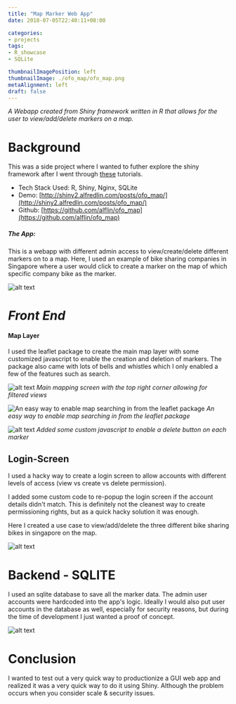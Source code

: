 ```yaml
---
title: "Map Marker Web App"
date: 2018-07-05T22:40:11+08:00

categories:
- projects
tags:
- R_showcase
- SQLite

thumbnailImagePosition: left
thumbnailImage: ./ofo_map/ofo_map.png
metaAlignment: left
draft: false
---
```


*A Webapp created from Shiny framework written in R that allows for the user to view/add/delete markers on a map.*

<!--more-->

# Background
This was a side project where I wanted to futher explore the shiny framework after I went through [these](https://shiny.rstudio.com/tutorial/) tutorials.

- Tech Stack Used: R, Shiny, Nginx, SQLite
- Demo: [http://shiny2.alfredlin.com/posts/ofo_map/](http://shiny2.alfredlin.com/posts/ofo_map/)
- Github: [https://github.com/alflin/ofo_map](https://github.com/alflin/ofo_map)

##### The App: 
This is a webapp with different admin access to view/create/delete different markers on to a map.
Here, I used an example of bike sharing companies in Singapore where a user would click to create a marker on the map of which specific company bike as the marker.

![alt text](/ofo_map/ofo_map.png "app")

# *Front End*

#### Map Layer

I used the leaflet package to create the main map layer with some customized javascript to enable the creation and deletion of markers. The package also came with lots of bells and whistles which I only enabled a few of the features such as search.


![alt text](/ofo_map/ofo_map_add.png "add")
*Main mapping screen with the top right corner allowing for filtered views*

![An easy way to enable map searching in from the leaflet package](/ofo_map/ofo_map_search.png "search")
*An easy way to enable map searching in from the leaflet package*

![alt text](/ofo_map/ofo_map_delete.png "delete")
*Added some custom javascript to enable a delete button on each marker*

## Login-Screen

I used a hacky way to create a login screen to allow accounts with different levels of access (view vs create vs delete permission).

I added some custom code to re-popup the login screen if the account details didn't match. This is definitely not the cleanest way to create permissioning rights, but as a quick hacky solution it was enough.

Here I created a use case to view/add/delete the three different bike sharing bikes in singapore on the map.

![alt text](/ofo_map/ofo_map_login2.png "login2")

# Backend - SQLITE

I used an sqlite database to save all the marker data. The admin user accounts were hardcoded into the app's logic. Ideally I would also put user accounts in the database as well, especially for security reasons, but during the time of development I just wanted a proof of concept.

![alt text](/ofo_map/ofo_map_db.png "db")


# Conclusion

I wanted to test out a very quick way to productionize a GUI web app and realized it was a very quick way to do it using Shiny. Although the problem occurs when you consider scale & security issues.



